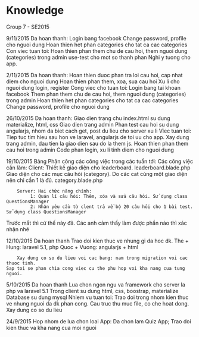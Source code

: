 # Knowledge
Group 7 - SE2015 


9/11/2015
	Da hoan thanh:
		Login bang facebook
		Change password, profile cho nguoi dung
		Hoan thien het phan categories cho tat ca cac categories
	Con viec tuan toi:
		Hoan thien phan them chu de cau hoi, them nguoi dung (categories) trong admin
		use-test cho mot so thanh phan
		Nghi y tuong cho app.


2/11/2015
	Da hoan thanh:
		Hoan thien duoc phan tra loi cau hoi, cap nhat diem cho nguoi dung
		Hoan thien phan them, xoa, sua cau hoi
		Xu li cho nguoi dung login, register
	Cong viec cho tuan toi:
		Login bang tai khoan facebook
		Them phan them chu de cau hoi, them nguoi dung (categories) trong admin
		Hoan thien het phan categories cho tat ca cac categories
		Change password, profile cho nguoi dung



26/10/2015
	Da hoan thanh:
		Giao dien trang chu index.html su dung materialize, html, css
		Giao dien trang admin 
		Phan test cau hoi su dung angularjs, nhom da biet cach get, post du lieu cho server xu li
	Viec tuan toi:
		Tiep tuc tim hieu sau hon ve laravel, angularjs de toi uu cho app.
		Xay dung trang admin, dau tien la giao dien sau do la them js.
		Hoan thien phan them cau hoi trong admin
		Code phan login, xu li tinh diem cho nguoi dung



19/10/2015
Bảng Phân công các công việc trong các tuần tới:
	Các công việc cần làm:
		Client: Thiết kế giao diện cho leaderboard. leaderboard.blade.php
			Giao diện cho các mục câu hỏi (category). Do các cat cùng một giao diện nên chỉ cần 1 là đủ. category.blade.php
			
		Server: Hai chức năng chính:
			 1: Quản lí câu hỏi: Thêm, xóa và sửa câu hỏi. Sử dụng class QuestionsManager 
			 2: Nhận yêu cầu từ clent trả về bộ 20 câu hỏi cho 1 bài test. Sử dụng class QuestionsManager

Trước mắt thì cứ thế này đã. Các anh cảm thấy làm được phần nào thì xác nhận nhé


12/10/2015
	Da hoan thanh
		Trao doi kien thuc ve nhung gi da hoc dk. 
			The + Hung: laravel 5.1, php
			Quoc + Vuong: angularjs + html

		Xay dung co so du lieu voi cac bang: nam trong migration voi cac thuoc tinh.
	Sap toi se phan chia cong viec cu the phu hop voi kha nang cua tung nguoi.



5/10/2015
	Da hoan thanh
		Lua chon ngon ngu va framework cho server la php va laravel 5.1
		Trong client su dung html, css, boostrap, materialize
		Database su dung mysql
	Nhiem vu tuan toi:
		Trao doi trong nhom kien thuc ve nhung nguoi da dk phan cong.
		Cau truc thu muc file, co che hoat dong.
		Xay dung co so du lieu



24/9/2015
	Hop nhom de lua chon loai App: Da chon lam Quiz App;
	Trao doi kien thuc va kha nang cua moi nguoi

		
		

